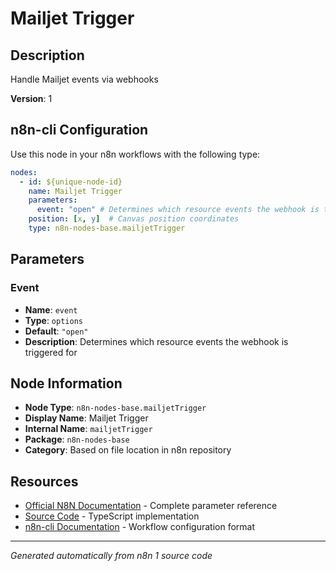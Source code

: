# Mailjet Trigger

## Description

Handle Mailjet events via webhooks

**Version**: 1

## n8n-cli Configuration

Use this node in your n8n workflows with the following type:

```yaml
nodes:
  - id: ${unique-node-id}
    name: Mailjet Trigger
    parameters:
      event: "open" # Determines which resource events the webhook is triggered for
    position: [x, y]  # Canvas position coordinates
    type: n8n-nodes-base.mailjetTrigger
```

## Parameters

### Event

- **Name**: `event`
- **Type**: `options`
- **Default**: `"open"`
- **Description**: Determines which resource events the webhook is triggered for


## Node Information

- **Node Type**: `n8n-nodes-base.mailjetTrigger`
- **Display Name**: Mailjet Trigger
- **Internal Name**: `mailjetTrigger`
- **Package**: `n8n-nodes-base`
- **Category**: Based on file location in n8n repository

## Resources

- [Official N8N Documentation](https://docs.n8n.io/integrations/builtin/app-nodes/n8n-nodes-base.mailjettrigger/) - Complete parameter reference
- [Source Code](https://github.com/n8n-io/n8n/blob/master/packages/nodes-base/nodes/Mailjet/MailjetTrigger.node.ts) - TypeScript implementation
- [n8n-cli Documentation](https://github.com/edenreich/n8n-cli) - Workflow configuration format

---
*Generated automatically from n8n 1 source code*
